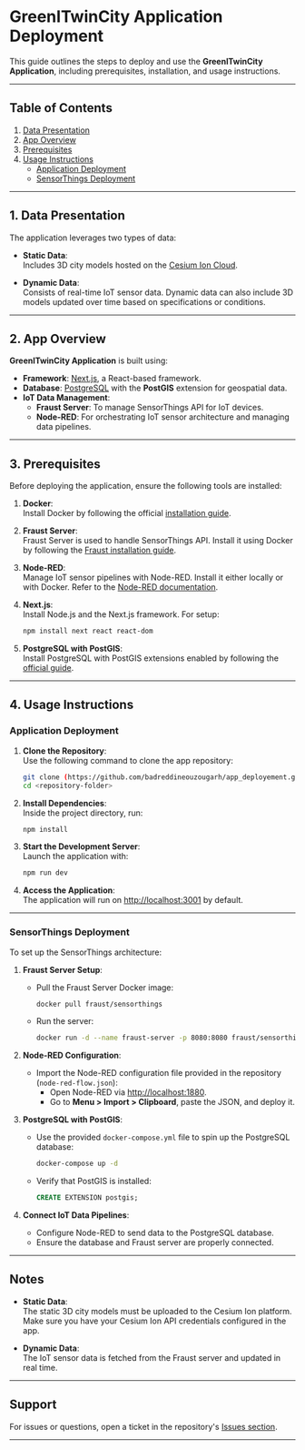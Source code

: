 
# GreenITwinCity Application Deployment

This guide outlines the steps to deploy and use the **GreenITwinCity Application**, including prerequisites, installation, and usage instructions.

---

## Table of Contents

1. [Data Presentation](#1-data-presentation)  
2. [App Overview](#2-app-overview)  
3. [Prerequisites](#3-prerequisites)  
4. [Usage Instructions](#4-usage-instructions)  
   - [Application Deployment](#application-deployment)  
   - [SensorThings Deployment](#sensorthings-deployment)  

---

## 1. Data Presentation

The application leverages two types of data:

- **Static Data**:  
  Includes 3D city models hosted on the [Cesium Ion Cloud](https://cesium.com/cesium-ion/).
  
- **Dynamic Data**:  
  Consists of real-time IoT sensor data. Dynamic data can also include 3D models updated over time based on specifications or conditions.

---

## 2. App Overview

**GreenITwinCity Application** is built using:

- **Framework**: [Next.js](https://nextjs.org/), a React-based framework.  
- **Database**: [PostgreSQL](https://www.postgresql.org/) with the **PostGIS** extension for geospatial data.  
- **IoT Data Management**:  
  - **Fraust Server**: To manage SensorThings API for IoT devices.  
  - **Node-RED**: For orchestrating IoT sensor architecture and managing data pipelines.  

---

## 3. Prerequisites

Before deploying the application, ensure the following tools are installed:

1. **Docker**:  
   Install Docker by following the official [installation guide](https://docs.docker.com/get-docker/).

2. **Fraust Server**:  
   Fraust Server is used to handle SensorThings API. Install it using Docker by following the [Fraust installation guide](https://fraustserver.docs).

3. **Node-RED**:  
   Manage IoT sensor pipelines with Node-RED. Install it either locally or with Docker. Refer to the [Node-RED documentation](https://nodered.org/docs/getting-started/).

4. **Next.js**:  
   Install Node.js and the Next.js framework. For setup:
   ```bash
   npm install next react react-dom
   ```

5. **PostgreSQL with PostGIS**:  
   Install PostgreSQL with PostGIS extensions enabled by following the [official guide](https://postgis.net/install/).

---

## 4. Usage Instructions

### Application Deployment

1. **Clone the Repository**:  
   Use the following command to clone the app repository:
   ```bash
   git clone (https://github.com/badreddineouzougarh/app_deployement.git)
   cd <repository-folder>
   ```

2. **Install Dependencies**:  
   Inside the project directory, run:
   ```bash
   npm install
   ```

3. **Start the Development Server**:  
   Launch the application with:
   ```bash
   npm run dev
   ```

4. **Access the Application**:  
   The application will run on [http://localhost:3001](http://localhost:3001) by default.

---

### SensorThings Deployment

To set up the SensorThings architecture:

1. **Fraust Server Setup**:
   - Pull the Fraust Server Docker image:
     ```bash
     docker pull fraust/sensorthings
     ```
   - Run the server:
     ```bash
     docker run -d --name fraust-server -p 8080:8080 fraust/sensorthings
     ```

2. **Node-RED Configuration**:
   - Import the Node-RED configuration file provided in the repository (`node-red-flow.json`):
     - Open Node-RED via [http://localhost:1880](http://localhost:1880).
     - Go to **Menu > Import > Clipboard**, paste the JSON, and deploy it.

3. **PostgreSQL with PostGIS**:
   - Use the provided `docker-compose.yml` file to spin up the PostgreSQL database:
     ```bash
     docker-compose up -d
     ```
   - Verify that PostGIS is installed:
     ```sql
     CREATE EXTENSION postgis;
     ```

4. **Connect IoT Data Pipelines**:  
   - Configure Node-RED to send data to the PostgreSQL database.
   - Ensure the database and Fraust server are properly connected.

---

## Notes

- **Static Data**:  
  The static 3D city models must be uploaded to the Cesium Ion platform. Make sure you have your Cesium Ion API credentials configured in the app.

- **Dynamic Data**:  
  The IoT sensor data is fetched from the Fraust server and updated in real time.

---

## Support

For issues or questions, open a ticket in the repository's [Issues section](<repository-link/issues>). 

--- 
